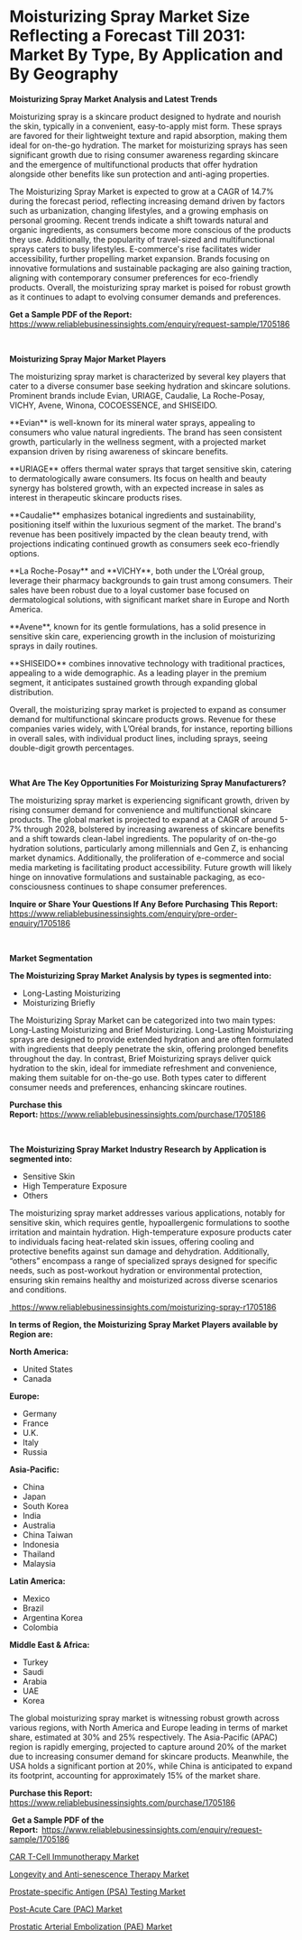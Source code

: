 <p><h1>Moisturizing Spray Market Size Reflecting a Forecast Till 2031: Market By Type, By Application and By Geography</h1></p><p><strong>Moisturizing Spray Market Analysis and Latest Trends</strong></p>
<p><p>Moisturizing spray is a skincare product designed to hydrate and nourish the skin, typically in a convenient, easy-to-apply mist form. These sprays are favored for their lightweight texture and rapid absorption, making them ideal for on-the-go hydration. The market for moisturizing sprays has seen significant growth due to rising consumer awareness regarding skincare and the emergence of multifunctional products that offer hydration alongside other benefits like sun protection and anti-aging properties.</p><p>The Moisturizing Spray Market is expected to grow at a CAGR of 14.7% during the forecast period, reflecting increasing demand driven by factors such as urbanization, changing lifestyles, and a growing emphasis on personal grooming. Recent trends indicate a shift towards natural and organic ingredients, as consumers become more conscious of the products they use. Additionally, the popularity of travel-sized and multifunctional sprays caters to busy lifestyles. E-commerce's rise facilitates wider accessibility, further propelling market expansion. Brands focusing on innovative formulations and sustainable packaging are also gaining traction, aligning with contemporary consumer preferences for eco-friendly products. Overall, the moisturizing spray market is poised for robust growth as it continues to adapt to evolving consumer demands and preferences.</p></p>
<p><strong>Get a Sample PDF of the Report:&nbsp;</strong> <a href="https://www.reliablebusinessinsights.com/enquiry/request-sample/1705186?utm_campaign=1571&utm_medium=2&utm_source=Github&utm_content=ia&utm_term=21102024&utm_id=moisturizing-spray">https://www.reliablebusinessinsights.com/enquiry/request-sample/1705186</a></p>
<p>&nbsp;</p>
<p><strong>Moisturizing Spray Major Market Players</strong></p>
<p><p>The moisturizing spray market is characterized by several key players that cater to a diverse consumer base seeking hydration and skincare solutions. Prominent brands include Evian, URIAGE, Caudalie, La Roche-Posay, VICHY, Avene, Winona, COCOESSENCE, and SHISEIDO.</p><p>**Evian** is well-known for its mineral water sprays, appealing to consumers who value natural ingredients. The brand has seen consistent growth, particularly in the wellness segment, with a projected market expansion driven by rising awareness of skincare benefits.</p><p>**URIAGE** offers thermal water sprays that target sensitive skin, catering to dermatologically aware consumers. Its focus on health and beauty synergy has bolstered growth, with an expected increase in sales as interest in therapeutic skincare products rises.</p><p>**Caudalie** emphasizes botanical ingredients and sustainability, positioning itself within the luxurious segment of the market. The brand's revenue has been positively impacted by the clean beauty trend, with projections indicating continued growth as consumers seek eco-friendly options.</p><p>**La Roche-Posay** and **VICHY**, both under the L’Oréal group, leverage their pharmacy backgrounds to gain trust among consumers. Their sales have been robust due to a loyal customer base focused on dermatological solutions, with significant market share in Europe and North America.</p><p>**Avene**, known for its gentle formulations, has a solid presence in sensitive skin care, experiencing growth in the inclusion of moisturizing sprays in daily routines.</p><p>**SHISEIDO** combines innovative technology with traditional practices, appealing to a wide demographic. As a leading player in the premium segment, it anticipates sustained growth through expanding global distribution.</p><p>Overall, the moisturizing spray market is projected to expand as consumer demand for multifunctional skincare products grows. Revenue for these companies varies widely, with L’Oréal brands, for instance, reporting billions in overall sales, with individual product lines, including sprays, seeing double-digit growth percentages.</p></p>
<p>&nbsp;</p>
<p><strong>What Are The Key Opportunities For Moisturizing Spray Manufacturers?</strong></p>
<p><p>The moisturizing spray market is experiencing significant growth, driven by rising consumer demand for convenience and multifunctional skincare products. The global market is projected to expand at a CAGR of around 5-7% through 2028, bolstered by increasing awareness of skincare benefits and a shift towards clean-label ingredients. The popularity of on-the-go hydration solutions, particularly among millennials and Gen Z, is enhancing market dynamics. Additionally, the proliferation of e-commerce and social media marketing is facilitating product accessibility. Future growth will likely hinge on innovative formulations and sustainable packaging, as eco-consciousness continues to shape consumer preferences.</p></p>
<p><strong>Inquire or Share Your Questions If Any Before Purchasing This Report:</strong> <a href="https://www.reliablebusinessinsights.com/enquiry/pre-order-enquiry/1705186?utm_campaign=1571&utm_medium=2&utm_source=Github&utm_content=ia&utm_term=21102024&utm_id=moisturizing-spray">https://www.reliablebusinessinsights.com/enquiry/pre-order-enquiry/1705186</a></p>
<p>&nbsp;</p>
<p><strong>Market Segmentation</strong></p>
<p><strong>The Moisturizing Spray Market Analysis by types is segmented into:</strong></p>
<p><ul><li>Long-Lasting Moisturizing</li><li>Moisturizing Briefly</li></ul></p>
<p><p>The Moisturizing Spray Market can be categorized into two main types: Long-Lasting Moisturizing and Brief Moisturizing. Long-Lasting Moisturizing sprays are designed to provide extended hydration and are often formulated with ingredients that deeply penetrate the skin, offering prolonged benefits throughout the day. In contrast, Brief Moisturizing sprays deliver quick hydration to the skin, ideal for immediate refreshment and convenience, making them suitable for on-the-go use. Both types cater to different consumer needs and preferences, enhancing skincare routines.</p></p>
<p><strong>Purchase this Report:&nbsp;</strong><a href="https://www.reliablebusinessinsights.com/purchase/1705186?utm_campaign=1571&utm_medium=2&utm_source=Github&utm_content=ia&utm_term=21102024&utm_id=moisturizing-spray">https://www.reliablebusinessinsights.com/purchase/1705186</a></p>
<p>&nbsp;</p>
<p><strong>The Moisturizing Spray Market Industry Research by Application is segmented into:</strong></p>
<p><ul><li>Sensitive Skin</li><li>High Temperature Exposure</li><li>Others</li></ul></p>
<p><p>The moisturizing spray market addresses various applications, notably for sensitive skin, which requires gentle, hypoallergenic formulations to soothe irritation and maintain hydration. High-temperature exposure products cater to individuals facing heat-related skin issues, offering cooling and protective benefits against sun damage and dehydration. Additionally, “others” encompass a range of specialized sprays designed for specific needs, such as post-workout hydration or environmental protection, ensuring skin remains healthy and moisturized across diverse scenarios and conditions.</p></p>
<p><a href="https://www.reliablebusinessinsights.com/moisturizing-spray-r1705186?utm_campaign=1571&utm_medium=2&utm_source=Github&utm_content=ia&utm_term=21102024&utm_id=moisturizing-spray">&nbsp;https://www.reliablebusinessinsights.com/moisturizing-spray-r1705186</a></p>
<p><strong>In terms of Region, the Moisturizing Spray Market Players available by Region are:</strong></p>
<p>
    <p> <strong> North America: </strong>
        <ul>
            <li>United States</li>
            <li>Canada</li>
        </ul>
        </p> 
    <p> <strong> Europe: </strong>
        <ul>
            <li>Germany</li>
            <li>France</li>
            <li>U.K.</li>
            <li>Italy</li>
            <li>Russia</li>
        </ul>
        </p> 
    <p> <strong> Asia-Pacific: </strong>
        <ul>
            <li>China</li>
            <li>Japan</li>
            <li>South Korea</li>
            <li>India</li>
            <li>Australia</li>
            <li>China Taiwan</li>
            <li>Indonesia</li>
            <li>Thailand</li>
            <li>Malaysia</li>
        </ul>
        </p> 
    <p> <strong> Latin America: </strong>
        <ul>
            <li>Mexico</li>
            <li>Brazil</li>
            <li>Argentina Korea</li>
            <li>Colombia</li>
        </ul>
        </p> 
    <p> <strong> Middle East & Africa: </strong>
        <ul>
            <li>Turkey</li>
            <li>Saudi</li>
            <li>Arabia</li>
            <li>UAE</li>
            <li>Korea</li>
        </ul>
    </p>
    </p>
<p><p>The global moisturizing spray market is witnessing robust growth across various regions, with North America and Europe leading in terms of market share, estimated at 30% and 25% respectively. The Asia-Pacific (APAC) region is rapidly emerging, projected to capture around 20% of the market due to increasing consumer demand for skincare products. Meanwhile, the USA holds a significant portion at 20%, while China is anticipated to expand its footprint, accounting for approximately 15% of the market share.</p></p>
<p><strong>Purchase this Report: </strong><a href="https://www.reliablebusinessinsights.com/purchase/1705186?utm_campaign=1571&utm_medium=2&utm_source=Github&utm_content=ia&utm_term=21102024&utm_id=moisturizing-spray">https://www.reliablebusinessinsights.com/purchase/1705186</a></p>
<p>&nbsp;<strong>Get a Sample PDF of the Report:&nbsp;&nbsp;</strong><a href="https://www.reliablebusinessinsights.com/enquiry/request-sample/1705186?utm_campaign=1571&utm_medium=2&utm_source=Github&utm_content=ia&utm_term=21102024&utm_id=moisturizing-spray">https://www.reliablebusinessinsights.com/enquiry/request-sample/1705186</a></p>
<p><strong></strong></p>
<p><p><a href="https://www.linkedin.com/pulse/car-t-cell-immunotherapy-industry-forecast-market-shifts-strategic-ta2sc?utm_campaign=1571&utm_medium=2&utm_source=Github&utm_content=ia&utm_term=21102024&utm_id=moisturizing-spray">CAR T-Cell Immunotherapy Market</a></p><p><a href="https://www.linkedin.com/pulse/longevity-anti-senescence-therapy-market-trends-detailed-fwpte?utm_campaign=1571&utm_medium=2&utm_source=Github&utm_content=ia&utm_term=21102024&utm_id=moisturizing-spray">Longevity and Anti-senescence Therapy Market</a></p><p><a href="https://www.linkedin.com/pulse/driving-forces-global-prostate-specific-antigen-psa-testing-7lzee?utm_campaign=1571&utm_medium=2&utm_source=Github&utm_content=ia&utm_term=21102024&utm_id=moisturizing-spray">Prostate-specific Antigen (PSA) Testing Market</a></p><p><a href="https://www.linkedin.com/pulse/post-acute-care-pac-market-innovations-trends-comprehensive-in5oc?utm_campaign=1571&utm_medium=2&utm_source=Github&utm_content=ia&utm_term=21102024&utm_id=moisturizing-spray">Post-Acute Care (PAC) Market</a></p><p><a href="https://www.linkedin.com/pulse/global-prostatic-arterial-embolization-pae-market-opportunities-1bd5c?utm_campaign=1571&utm_medium=2&utm_source=Github&utm_content=ia&utm_term=21102024&utm_id=moisturizing-spray">Prostatic Arterial Embolization (PAE) Market</a></p></p>